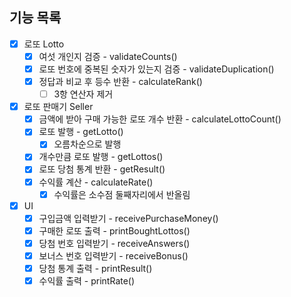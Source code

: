 ## 기능 목록

- [x] 로또 Lotto
  - [x] 여섯 개인지 검증 - validateCounts()
  - [x] 로또 번호에 중복된 숫자가 있는지 검증 - validateDuplication()
  - [x] 정답과 비교 후 등수 반환 - calculateRank()
    - [ ] 3항 연산자 제거
- [x] 로또 판매기 Seller
  - [x] 금액에 받아 구매 가능한 로또 개수 반환 - calculateLottoCount()
  - [x] 로또 발행 - getLotto()
    - [x] 오름차순으로 발행
  - [x] 개수만큼 로또 발행 - getLottos()
  - [x] 로또 당첨 통계 반환 - getResult()
  - [x] 수익률 계산 - calculateRate()
    - [x] 수익률은 소수점 둘째자리에서 반올림
- [x] UI
  - [x] 구입금액 입력받기 - receivePurchaseMoney()
  - [x] 구매한 로또 출력 - printBoughtLottos()
  - [x] 당첨 번호 입력받기 - receiveAnswers()
  - [x] 보너스 번호 입력받기 - receiveBonus()
  - [x] 당첨 통계 출력 - printResult()
  - [x] 수익률 출력 - printRate()